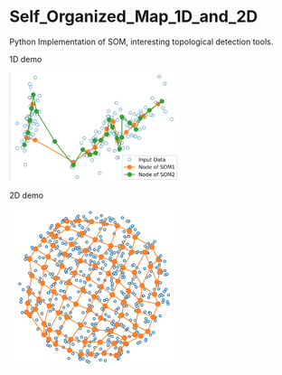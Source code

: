 # Self_Organized_Map_1D_and_2D
Python Implementation of SOM, interesting topological detection tools.

1D demo

<img src='/1D_demo.png' width="300">

2D demo 

<img src='/2D_demo.png' width="300">
